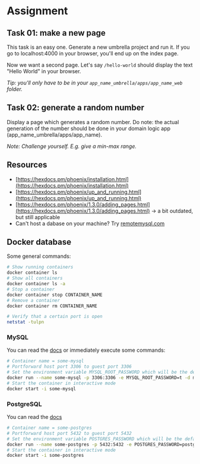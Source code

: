# Assignment

## Task 01: make a new page

This task is an easy one. Generate a new umbrella project and run it. If you go to localhost:4000 in your browser, you'll end up on the index page.

Now we want a second page. Let's say `/hello-world` should display the text "Hello World" in your browser.

_Tip: you'll only have to be in your `app_name_umbrella/apps/app_name_web` folder._

## Task 02: generate a random number

Display a page which generates a random number. Do note: the actual generation of the number should be done in your domain logic app (app_name_umbrella/apps/app_name).

_Note: Challenge yourself. E.g. give a min-max range._

## Resources

* [https://hexdocs.pm/phoenix/installation.html](https://hexdocs.pm/phoenix/installation.html)
* [https://hexdocs.pm/phoenix/up_and_running.html](https://hexdocs.pm/phoenix/up_and_running.html)
* [https://hexdocs.pm/phoenix/1.3.0/adding_pages.html](https://hexdocs.pm/phoenix/1.3.0/adding_pages.html) -> a bit outdated, but still applicable
* Can't host a dabase on your machine? Try [remotemysql.com](https://remotemysql.com/)

## Docker database

Some general commands:

```bash
# Show running containers
docker container ls
# Show all containers
docker container ls -a
# Stop a container
docker container stop CONTAINER_NAME
# Remove a container
docker container rm CONTAINER_NAME

# Verify that a certain port is open
netstat -tulpn
```

### MySQL

You can read the [docs](https://hub.docker.com/_/mysql) or immediately execute some commands:

```bash
# Container name = some-mysql
# Portforward host port 3306 to guest port 3306
# Set the environment variable MYSQL_ROOT_PASSWORD which will be the default password of the root user
docker run --name some-mysql -p 3306:3306 -e MYSQL_ROOT_PASSWORD=t -d mysql
# Start the container in interactive mode
docker start -i some-mysql
```

### PostgreSQL

You can read the [docs](https://hub.docker.com/_/postgres)

```bash
# Container name = some-postgres
# Portforward host port 5432 to guest port 5432
# Set the environment variable POSTGRES_PASSWORD which will be the default password of the postgres user
docker run --name some-postgres -p 5432:5432 -e POSTGRES_PASSWORD=postgres -d postgres
# Start the container in interactive mode
docker start -i some-postgres
```
